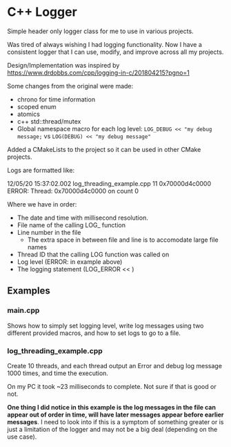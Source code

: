 # C++ Logger

Simple header only logger class for me to use in various projects. 

Was tired of always wishing I had logging functionality. Now I have a consistent logger that I can use, modify, and improve across all my projects.

Design/Implementation was inspired by 
https://www.drdobbs.com/cpp/logging-in-c/201804215?pgno=1

Some changes from the original were made:
- chrono for time information
- scoped enum
- atomics
- c++ std::thread/mutex
- Global namespace macro for each log level: `LOG_DEBUG << "my debug message;` vs `LOG(DEBUG) << "my debug message"`

Added a CMakeLists to the project so it can be used in other CMake projects.

Logs are formatted like:

12/05/20 15:37:02.002 log_threading_example.cpp           11   0x70000d4c0000 ERROR: Thread:     0x70000d4c0000 on count 0

Where we have in order:
- The date and time with millisecond resolution.
- File name of the calling LOG_ function
- Line number in the file
  - The extra space in between file and line is to accomodate large file names
- Thread ID that the calling LOG function was called on
- Log level (ERROR: in example above)
- The logging statement (LOG_ERROR << )

## Examples

### main.cpp
Shows how to simply set logging level, write log messages using two different provided macros, and how to set logs to go to a file.

### log_threading_example.cpp
Create 10 threads, and each thread output an Error and debug log message 1000 times, and time the execution.

On my PC it took ~23 milliseconds to complete. Not sure if that is good or not.

**One thing I did notice in this example is the log messages in the file can appear out of order in time, will have later messages appear before earlier messages**. I need to look into if this is a symptom of something greater or is just a limitation of the logger and may not be a big deal (depending on the use case). 